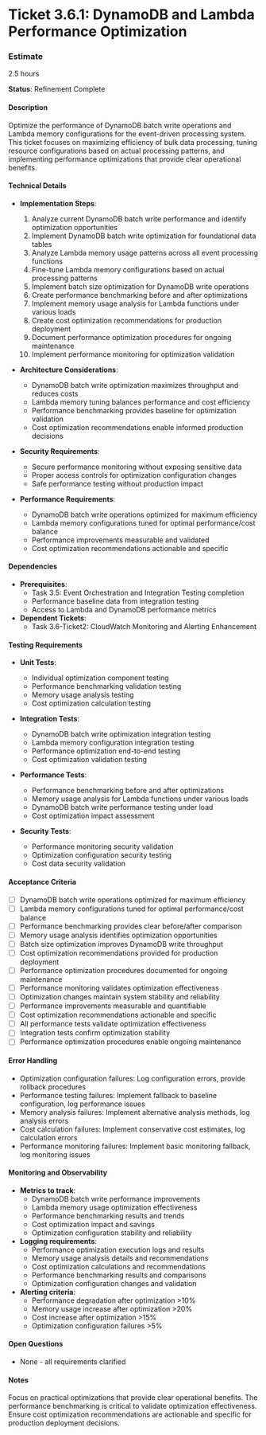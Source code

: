 # Ticket 3.6.1: DynamoDB and Lambda Performance Optimization

### Estimate
2.5 hours

**Status**: Refinement Complete

#### Description
Optimize the performance of DynamoDB batch write operations and Lambda memory configurations for the event-driven processing system. This ticket focuses on maximizing efficiency of bulk data processing, tuning resource configurations based on actual processing patterns, and implementing performance optimizations that provide clear operational benefits.

#### Technical Details
- **Implementation Steps**:
  1. Analyze current DynamoDB batch write performance and identify optimization opportunities
  2. Implement DynamoDB batch write optimization for foundational data tables
  3. Analyze Lambda memory usage patterns across all event processing functions
  4. Fine-tune Lambda memory configurations based on actual processing patterns
  5. Implement batch size optimization for DynamoDB write operations
  6. Create performance benchmarking before and after optimizations
  7. Implement memory usage analysis for Lambda functions under various loads
  8. Create cost optimization recommendations for production deployment
  9. Document performance optimization procedures for ongoing maintenance
  10. Implement performance monitoring for optimization validation

- **Architecture Considerations**:
  - DynamoDB batch write optimization maximizes throughput and reduces costs
  - Lambda memory tuning balances performance and cost efficiency
  - Performance benchmarking provides baseline for optimization validation
  - Cost optimization recommendations enable informed production decisions

- **Security Requirements**:
  - Secure performance monitoring without exposing sensitive data
  - Proper access controls for optimization configuration changes
  - Safe performance testing without production impact

- **Performance Requirements**:
  - DynamoDB batch write operations optimized for maximum efficiency
  - Lambda memory configurations tuned for optimal performance/cost balance
  - Performance improvements measurable and validated
  - Cost optimization recommendations actionable and specific

#### Dependencies
- **Prerequisites**:
  - Task 3.5: Event Orchestration and Integration Testing completion
  - Performance baseline data from integration testing
  - Access to Lambda and DynamoDB performance metrics
- **Dependent Tickets**:
  - Task 3.6-Ticket2: CloudWatch Monitoring and Alerting Enhancement

#### Testing Requirements
- **Unit Tests**:
  - Individual optimization component testing
  - Performance benchmarking validation testing
  - Memory usage analysis testing
  - Cost optimization calculation testing

- **Integration Tests**:
  - DynamoDB batch write optimization integration testing
  - Lambda memory configuration integration testing
  - Performance optimization end-to-end testing
  - Cost optimization validation testing

- **Performance Tests**:
  - Performance benchmarking before and after optimizations
  - Memory usage analysis for Lambda functions under various loads
  - DynamoDB batch write performance testing under load
  - Cost optimization impact assessment

- **Security Tests**:
  - Performance monitoring security validation
  - Optimization configuration security testing
  - Cost data security validation

#### Acceptance Criteria
- [ ] DynamoDB batch write operations optimized for maximum efficiency
- [ ] Lambda memory configurations tuned for optimal performance/cost balance
- [ ] Performance benchmarking provides clear before/after comparison
- [ ] Memory usage analysis identifies optimization opportunities
- [ ] Batch size optimization improves DynamoDB write throughput
- [ ] Cost optimization recommendations provided for production deployment
- [ ] Performance optimization procedures documented for ongoing maintenance
- [ ] Performance monitoring validates optimization effectiveness
- [ ] Optimization changes maintain system stability and reliability
- [ ] Performance improvements measurable and quantifiable
- [ ] Cost optimization recommendations actionable and specific
- [ ] All performance tests validate optimization effectiveness
- [ ] Integration tests confirm optimization stability
- [ ] Performance optimization procedures enable ongoing maintenance

#### Error Handling
- Optimization configuration failures: Log configuration errors, provide rollback procedures
- Performance testing failures: Implement fallback to baseline configuration, log performance issues
- Memory analysis failures: Implement alternative analysis methods, log analysis errors
- Cost calculation failures: Implement conservative cost estimates, log calculation errors
- Performance monitoring failures: Implement basic monitoring fallback, log monitoring issues

#### Monitoring and Observability
- **Metrics to track**:
  - DynamoDB batch write performance improvements
  - Lambda memory usage optimization effectiveness
  - Performance benchmarking results and trends
  - Cost optimization impact and savings
  - Optimization configuration stability and reliability
- **Logging requirements**:
  - Performance optimization execution logs and results
  - Memory usage analysis details and recommendations
  - Cost optimization calculations and recommendations
  - Performance benchmarking results and comparisons
  - Optimization configuration changes and validation
- **Alerting criteria**:
  - Performance degradation after optimization >10%
  - Memory usage increase after optimization >20%
  - Cost increase after optimization >15%
  - Optimization configuration failures >5%

#### Open Questions
- None - all requirements clarified

#### Notes
Focus on practical optimizations that provide clear operational benefits. The performance benchmarking is critical to validate optimization effectiveness. Ensure cost optimization recommendations are actionable and specific for production deployment decisions. 